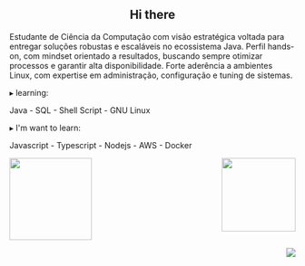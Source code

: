 <h2 align="center">Hi there </h2>
<div>
    Estudante de Ciência da Computação com visão estratégica voltada para entregar soluções robustas e escaláveis no ecossistema Java. Perfil hands-on, com mindset orientado a resultados, buscando sempre otimizar processos e garantir alta disponibilidade. Forte aderência a ambientes Linux, com expertise em administração, configuração e tuning de sistemas.
</div>
</p>
<div>
<p>▸ learning:</p>
Java - SQL - Shell Script - GNU Linux
<p>
<p>▸ I'm want to learn:</p>
Javascript - Typescript - Nodejs - AWS - Docker   
</div>
</p>
<p align="left">
    <a href="https://github.com/elidianaandrade/dio-lab-open-source/blob/main/utils/cards/github-stats.md">
    <img height="145em" src="https://github-readme-stats.vercel.app/api?username=marisellen&theme=shadow_red&show_icons=true">
        <a/>
    <a href="https://github-readme-stats.vercel.app/api/top-langs/?username=marisellen">
    <img height="130m" align="right" src="https://github-readme-stats-git-masterrstaa-rickstaa.vercel.app/api/top-langs/?username=marisellen&layout=compact&bg_color=0d1117&border_color=4f0000&title_color=9a0000&text_color=444444"> 
        <a/>
<p/>
<a href="https://github.com/ryo-ma/github-profile-trophy">
<img align="right" src="https://github-profile-trophy.vercel.app/?username=marisellen&theme=monokai&title=-Stars,-Issues,-Reviews"/>
</a>
